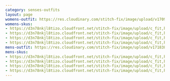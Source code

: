 ```yaml
---
category: senses-outfits
layout: page
womens-outfit: https://res.cloudinary.com/stitch-fix/image/upload/v1709166451/Style_studio/Styleshuffle/2023-09-27_W_OLOF_G19_04025.jpg
womens-skus:
- https://d3n78nkjl8tizo.cloudfront.net/stitch-fix/image/upload/c_fit,h_720,w_862/v1692782960/ezdqem5mfpo4ednxsgq8.jpg
- https://d3n78nkjl8tizo.cloudfront.net/stitch-fix/image/upload/c_fit,h_720,w_862/v1685762761/qilorbmyguvxgxf3cdfo.jpg
- https://d3n78nkjl8tizo.cloudfront.net/stitch-fix/image/upload/c_fit,h_720,w_862/v1661454123/ypyaq60vx5kqty2bycgt.jpg
- https://d3n78nkjl8tizo.cloudfront.net/stitch-fix/image/upload/c_fit,h_720,w_862/v1688026107/tgi1wm3w4m0jdpgfpvu9.jpg
mens-outfit: https://res.cloudinary.com/stitch-fix/image/upload/v1718384036/onboarding/StyleFile/Mens/2023-01-18_Set_A_M_OLD_S_V13_1x1.jpg
mens-skus:
- https://d3n78nkjl8tizo.cloudfront.net/stitch-fix/image/upload/c_fit,h_720,w_862/v1652389824/npnevjbktpzvpcuh7bj1.jpg
- https://d3n78nkjl8tizo.cloudfront.net/stitch-fix/image/upload/c_fit,h_720,w_862/v1615590528/lzhdeo1di8t8wmphrcbx.jpg
- https://d3n78nkjl8tizo.cloudfront.net/stitch-fix/image/upload/c_fit,h_720,w_862/v1622220954/uz5nuh168x79slknv5ic.jpg
- https://d3n78nkjl8tizo.cloudfront.net/stitch-fix/image/upload/c_fit,h_720,w_862/v1646408822/ukqejxkcsbjpbif8nxks.jpg
---
```



